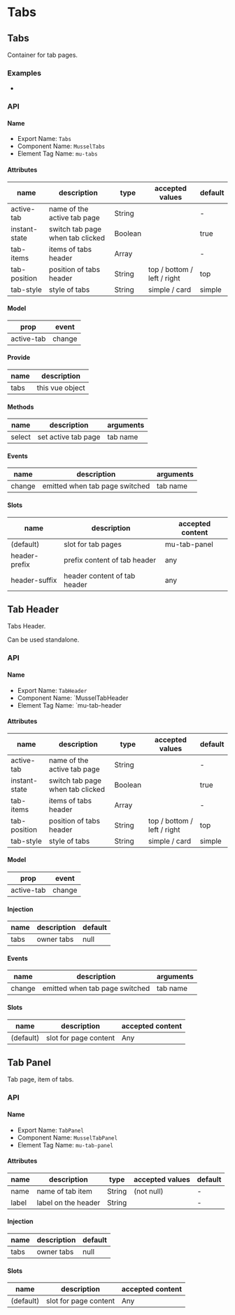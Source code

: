 # Tabs



## Tabs

Container for tab pages.



### Examples

-



### API

#### Name

* Export Name:  `Tabs`
* Component Name:  `MusselTabs`
* Element Tag Name:  `mu-tabs`



#### Attributes

| name          | description                      | type    | accepted values             | default |
| ------------- | -------------------------------- | ------- | --------------------------- | ------- |
| active-tab    | name of the active tab page      | String  |                             | -       |
| instant-state | switch tab page when tab clicked | Boolean |                             | true    |
| tab-items     | items of tabs header             | Array   |                             | -       |
| tab-position  | position of tabs header          | String  | top / bottom / left / right | top     |
| tab-style     | style of tabs                    | String  | simple / card               | simple  |



#### Model

| prop       | event  |
| ---------- | ------ |
| active-tab | change |



#### Provide

| name | description     |
| ---- | --------------- |
| tabs | this vue object |



#### Methods

| name   | description         | arguments |
| ------ | ------------------- | --------- |
| select | set active tab page | tab name  |



#### Events

| name   | description                    | arguments |
| ------ | ------------------------------ | --------- |
| change | emitted when tab page switched | tab name  |



#### Slots

| name          | description                  | accepted content |
| ------------- | ---------------------------- | ---------------- |
| (default)     | slot for tab pages           | mu-tab-panel     |
| header-prefix | prefix content of tab header | any              |
| header-suffix | header content of tab header | any              |





## Tab Header

Tabs Header.

Can be used standalone. 



### API

#### Name

* Export Name:  `TabHeader`
* Component Name:  `MusselTabHeader
* Element Tag Name:  `mu-tab-header



#### Attributes

| name          | description                      | type    | accepted values             | default |
| ------------- | -------------------------------- | ------- | --------------------------- | ------- |
| active-tab    | name of the active tab page      | String  |                             | -       |
| instant-state | switch tab page when tab clicked | Boolean |                             | true    |
| tab-items     | items of tabs header             | Array   |                             | -       |
| tab-position  | position of tabs header          | String  | top / bottom / left / right | top     |
| tab-style     | style of tabs                    | String  | simple / card               | simple  |



#### Model

| prop       | event  |
| ---------- | ------ |
| active-tab | change |



#### Injection

| name | description | default |
| ---- | ----------- | ------- |
| tabs | owner tabs  | null    |



#### Events

| name   | description                    | arguments |
| ------ | ------------------------------ | --------- |
| change | emitted when tab page switched | tab name  |



#### Slots

| name      | description           | accepted content |
| --------- | --------------------- | ---------------- |
| (default) | slot for page content | Any              |





## Tab Panel

Tab page, item of tabs.



### API

#### Name

* Export Name:  `TabPanel`
* Component Name:  `MusselTabPanel`
* Element Tag Name:  `mu-tab-panel`



#### Attributes

| name  | description         | type   | accepted values | default |
| ----- | ------------------- | ------ | --------------- | ------- |
| name  | name of tab item    | String | (not null)      | -       |
| label | label on the header | String |                 | -       |



#### Injection

| name | description | default |
| ---- | ----------- | ------- |
| tabs | owner tabs  | null    |



#### Slots

| name      | description           | accepted content |
| --------- | --------------------- | ---------------- |
| (default) | slot for page content | Any              |

